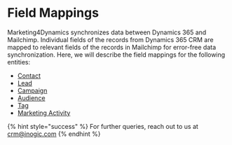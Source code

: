 # Field Mappings

Marketing4Dynamics synchronizes data between Dynamics 365 and Mailchimp. Individual fields of the records from Dynamics 365 CRM are mapped to relevant fields of the records in Mailchimp for error-free data synchronization. Here, we will describe the field mappings for the following entities:

* [Contact](https://docs.inogic.com/marketing4dynamics/field-mappings/contacts)
* [Lead](https://docs.inogic.com/marketing4dynamics/field-mappings/leads)
* [Campaign](https://docs.inogic.com/marketing4dynamics/field-mappings/campaigns)
* [Audience](https://docs.inogic.com/marketing4dynamics/field-mappings/audiences)
* [Tag](https://docs.inogic.com/marketing4dynamics/field-mappings/tags)
* [Marketing Activity](https://docs.inogic.com/marketing4dynamics/field-mappings/member-activity)

{% hint style="success" %}
For further queries, reach out to us at [crm@inogic.com](mailto:crm@inogic.com)
{% endhint %}

